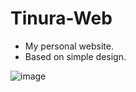 # Tinura-Web
- My personal website.
- Based on simple design.

![image](https://user-images.githubusercontent.com/87059430/168453329-7d4e82a6-5cc5-456f-b069-b84a4fcf11c9.png)

